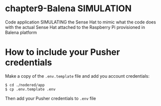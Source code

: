 # chapter9-Balena SIMULATION
Code application SIMULATING the Sense Hat to mimic what the code does with the actual Sense Hat attached to the Raspberry Pi provisioned in Balena platform

# How to include your Pusher credentials
Make a copy of the `.env.template` file and add you account credentials:
```
$ cd ./nodered/app
$ cp .env.template .env
```
Then add your Pusher credentials to `.env` file